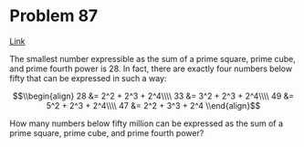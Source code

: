 # Problem 87

[Link](https://projecteuler.net/problem=87)

The smallest number expressible as the sum of a prime square, prime cube, and prime fourth power is $28$. In fact, there are exactly four numbers below fifty that can be expressed in such a way:

$$\\begin{align} 28 &= 2^2 + 2^3 + 2^4\\\\ 33 &= 3^2 + 2^3 + 2^4\\\\ 49 &= 5^2 + 2^3 + 2^4\\\\ 47 &= 2^2 + 3^3 + 2^4 \\end{align}$$

How many numbers below fifty million can be expressed as the sum of a prime square, prime cube, and prime fourth power?
